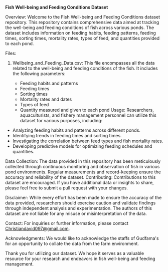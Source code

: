 
**Fish Well-being and Feeding Conditions Dataset**

Overview:
Welcome to the Fish Well-being and Feeding Conditions dataset repository. This repository contains comprehensive data aimed at tracking the well-being and feeding conditions of fish across various ponds. The dataset includes information on feeding habits, feeding patterns, feeding times, sorting times, mortality rates, types of feed, and quantities provided to each pond.

Files:
1. Wellbeing_and_Feeding_Data.csv: This file encompasses all the data related to the well-being and feeding conditions of the fish. It includes the following parameters:

   - Feeding habits and patterns
   - Feeding times
   - Sorting times
   - Mortality rates and dates
   - Types of feed
   - Quantity measured and given to each pond
Usage:
Researchers, aquaculturists, and fishery management personnel can utilize this dataset for various purposes, including:
- Analyzing feeding habits and patterns across different ponds.
- Identifying trends in feeding times and sorting times.
- Investigating the correlation between feed types and fish mortality rates.
- Developing predictive models for optimizing feeding schedules and quantities.

Data Collection:
The data provided in this repository has been meticulously collected through continuous monitoring and observation of fish in various pond environments. Regular measurements and record-keeping ensure the accuracy and reliability of the dataset.
Contributing:
Contributions to this dataset are encouraged. If you have additional data or insights to share, please feel free to submit a pull request with your changes.

Disclaimer:
While every effort has been made to ensure the accuracy of the data provided, researchers should exercise caution and validate findings through independent analysis and experimentation. The authors of this dataset are not liable for any misuse or misinterpretation of the data.

Contact:
For inquiries or further information, please contact Christiandavid097@gmail.com. 

Acknowledgments:
We would like to acknowledge the staffs of Gudfama's for an opportunity to collate the data from the farm environment.

Thank you for utilizing our dataset. We hope it serves as a valuable resource for your research and endeavors in fish well-being and feeding management.
